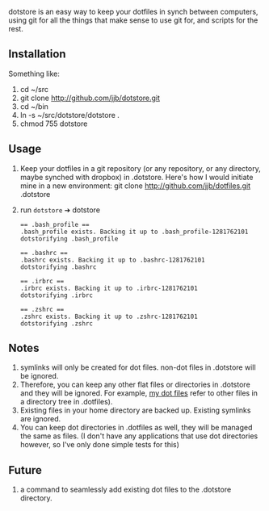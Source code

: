 dotstore is an easy way to keep your dotfiles in synch between computers, using git for all the things that make sense to use git for, and scripts for the rest.

## Installation

Something like:

1.  cd ~/src
2.  git clone http://github.com/jjb/dotstore.git
3.  cd ~/bin
4.  ln -s ~/src/dotstore/dotstore .
5.  chmod 755 dotstore

## Usage

1.  Keep your dotfiles in a git repository (or any repository, or any directory, maybe synched with dropbox) in .dotstore. Here's how I would initiate mine in a new environment:
        git clone http://github.com/jjb/dotfiles.git .dotstore
2.  run `dotstore` 
        ➔ dotstore 

        == .bash_profile ==
        .bash_profile exists. Backing it up to .bash_profile-1281762101
        dotstorifying .bash_profile

        == .bashrc ==
        .bashrc exists. Backing it up to .bashrc-1281762101
        dotstorifying .bashrc

        == .irbrc ==
        .irbrc exists. Backing it up to .irbrc-1281762101
        dotstorifying .irbrc

        == .zshrc ==
        .zshrc exists. Backing it up to .zshrc-1281762101
        dotstorifying .zshrc

## Notes
1.  symlinks will only be created for dot files. non-dot files in .dotstore will be ignored.
2.  Therefore, you can keep any other flat files or directories in .dotstore and they will be ignored. For example, [my dot files](http://github.com/jjb/dotfiles) refer to other files in a directory tree in .dotfiles).
3.  Existing files in your home directory are backed up. Existing symlinks are ignored.
4.  You can keep dot directories in .dotfiles as well, they will be managed the same as files. (I don't have any applications that use dot directories however, so I've only done simple tests for this)

## Future
1.  a command to seamlessly add existing dot files to the .dotstore directory.